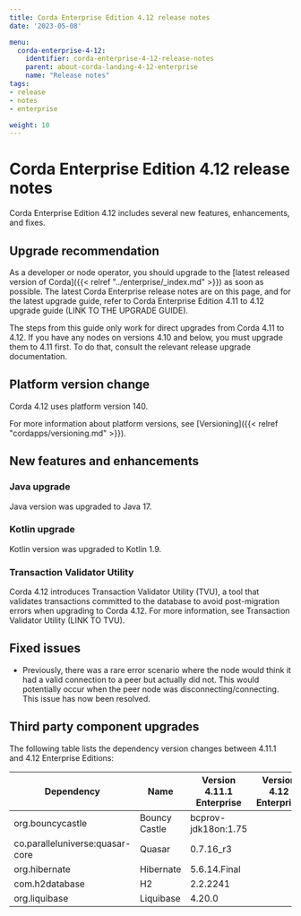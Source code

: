 ```yaml
---
title: Corda Enterprise Edition 4.12 release notes
date: '2023-05-08'

menu:
  corda-enterprise-4-12:
    identifier: corda-enterprise-4-12-release-notes
    parent: about-corda-landing-4-12-enterprise
    name: "Release notes"
tags:
- release
- notes
- enterprise

weight: 10
---
```


# Corda Enterprise Edition 4.12 release notes

Corda Enterprise Edition 4.12 includes several new features, enhancements, and fixes.

## Upgrade recommendation

As a developer or node operator, you should upgrade to the [latest released version of Corda]({{< relref "../enterprise/_index.md" >}}) as soon as possible. The latest Corda Enterprise release notes are on this page, and for the latest upgrade guide, refer to Corda Enterprise Edition 4.11 to 4.12 upgrade guide (LINK TO THE UPGRADE GUIDE).

The steps from this guide only work for direct upgrades from Corda 4.11 to 4.12. If you have any nodes on versions 4.10 and below, you must upgrade them to 4.11 first. To do that, consult the relevant release upgrade documentation.

## Platform version change

Corda 4.12 uses platform version 140.

For more information about platform versions, see [Versioning]({{< relref "cordapps/versioning.md" >}}).

## New features and enhancements

### Java upgrade

Java version was upgraded to Java 17.

### Kotlin upgrade

Kotlin version was upgraded to Kotlin 1.9.

### Transaction Validator Utility

Corda 4.12 introduces Transaction Validator Utility (TVU), a tool that validates transactions committed to the database to avoid post-migration errors when upgrading to Corda 4.12. For more information, see Transaction Validator Utility (LINK TO TVU).

## Fixed issues

* Previously, there was a rare error scenario where the node would think it had a valid connection to a peer but actually did not. This would potentially occur when the peer node was disconnecting/connecting. This issue has now been resolved.

## Third party component upgrades

The following table lists the dependency version changes between 4.11.1 and 4.12 Enterprise Editions:

| Dependency                         | Name                | Version 4.11.1 Enterprise | Version 4.12 Enterprise|
|------------------------------------|---------------------|---------------------------|------------------------|
| org.bouncycastle                   | Bouncy Castle       | bcprov-jdk18on:1.75       |     |
| co.paralleluniverse:quasar-core    | Quasar              | 0.7.16_r3                 |               |
| org.hibernate                      | Hibernate           | 5.6.14.Final              |           |
| com.h2database                     | H2                  | 2.2.2241                  |                |
| org.liquibase                      | Liquibase           | 4.20.0                    |                  |

